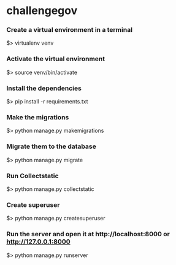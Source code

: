 # challengegov
### Create a virtual environment in a terminal
  $> virtualenv venv

### Activate the virtual environment
  $> source venv/bin/activate

### Install the dependencies
  $> pip install -r requirements.txt

### Make the migrations
  $> python manage.py makemigrations

### Migrate them to the database
  $> python manage.py migrate

### Run Collectstatic
  $> python manage.py collectstatic

### Create superuser
  $> python manage.py createsuperuser

### Run the server and open it at http://localhost:8000 or http://127.0.0.1:8000
  $> python manage.py runserver
